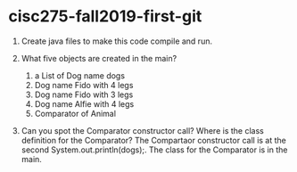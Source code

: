 # cisc275-fall2019-first-git
1. Create java files to make this code compile and run.

2. What five objects are created in the main?
	1. a List of Dog name dogs
	2. Dog name Fido with 4 legs
	3. Dog name Fido with 3 legs
	4. Dog name Alfie with 4 legs
	5. Comparator of Animal

3. Can you spot the Comparator constructor call? Where is the class definition for the Comparator?
	The Compartaor constructor call is at the second System.out.println(dogs);. The class
	for the Comparator is in the main.
